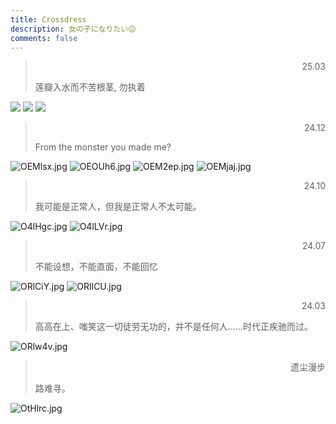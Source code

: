 ```yaml
---
title: Crossdress
description: 女の子になりたい😖
comments: false
---
```


> <p style="text-align:right;">25.03</p>
> 莲瓣入水而不苦根茎, 勿执着

![](/cd/250301.jpg)
![](/cd/250302.jpg)
![](/cd/250303.jpg)

> <p style="text-align:right;">24.12</p>
> From the monster you made me?

![OEMlsx.jpg](https://ooo.0x0.ooo/2024/12/16/OEMlsx.jpg)
![OEOUh6.jpg](https://ooo.0x0.ooo/2024/12/16/OEOUh6.jpg)
![OEM2ep.jpg](https://ooo.0x0.ooo/2024/12/16/OEM2ep.jpg)
![OEMjaj.jpg](https://ooo.0x0.ooo/2024/12/16/OEMjaj.jpg)

> <p style="text-align:right;">24.10</p>
> 我可能是正常人，但我是正常人不太可能。

![O4lHgc.jpg](https://ooo.0x0.ooo/2024/10/03/O4lHgc.jpg)
![O4lLVr.jpg](https://ooo.0x0.ooo/2024/10/03/O4lLVr.jpg)

> <p style="text-align:right;">24.07</p>
> 不能设想，不能直面，不能回忆

![ORlCiY.jpg](https://ooo.0x0.ooo/2024/07/29/ORlCiY.jpg)
![ORlICU.jpg](https://ooo.0x0.ooo/2024/07/29/ORlICU.jpg)

> <p style="text-align:right;">24.03</p>
> 高高在上、嗤笑这一切徒劳无功的，并不是任何人......时代正疾驰而过。

![ORlw4v.jpg](https://ooo.0x0.ooo/2024/07/29/ORlw4v.jpg)

> <p style="text-align:right;">遗尘漫步</p>
> 路难寻。

![OtHlrc.jpg](https://ooo.0x0.ooo/2024/08/24/OtHlrc.jpg)
